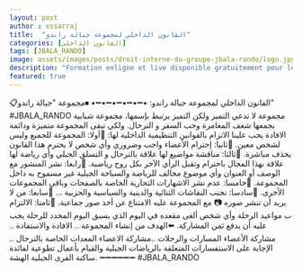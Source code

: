 ```yaml
---
layout: post
author : essarraj
title:  "القانون الداخلي لمجموعة جبالة راندو"
categories: [القانون الداخلي]
tags: [JBALA_RANDO]
image: assets/images/posts/droit-interne-du-groupe-jbala-rando/logo.jpg
description: "Formation enligne et live disponible gratuitement pour les membres du club pour s'initialiser à la programmation et l'algorithme réalisera par le formateur ESSARRAJ Fouad "
featured: true
---
```


📋القانون الداخلي لمجموعة جبالة راندو:
                    ▪️➖▪➖▪➖▪➖▪➖▪
⏹مجموعة "جبالة راندو"
#JBALA_RANDO
مجموعة لا تدعي التميز ولكن التميز يرتبط بإسمها، مجموعة شبابية يجمعها شغف المغامرة وحب السفر و الترحال.  ولكي تبقى المجموعة متميزة ودائمة الافادة يجب علينا  الاتزام بالقوانين التنظيمية الداخلية لها:
🔰أولا: المجموعة للجميع وليس لشخص معين.
🔰ثانيا: إحترام الأعضاء واجب وضروري وأي شخص لا يحترم هذا القانون يحذف مباشرة.
🔰ثالثا: مناقشة مواضيع لها علاقة بالترحال و التسلق الجبلي وأي رياضة لها علاقة بهذا المجال باحترام  وتقبل الرأي الآخر بكل روح رياضية.
🔰رابعا: نشر المنشور مع الوصف أو العنوان وأي موضوع مخالف للرياضة والسياحة الجبلية غير مسموح به داخل المجموعة.
🔰خامسا: عدم نشر الاشهارات التجارية الخاصة بالصفحات وباقي المجموعات الأخرى.
🔰سادسا: تجنب النقاشات الثنائية والدينية والسياسية والحزبية  ...
🔰سابعا: من لا يريد أن تنشر صوره 📷
مع المجموعة عليه الامتناع عن أخذ صور جماعية.
🔰ثامنا: الالتزام ب مواعيد الرحلة وأي شخص ألغى مقعده في اليوم الذي يسبق اليوم المحدد للرحلة يجب عليه أن يدفع ثمن المشاركة.
⬅️الهدف من إنشاء المجموعة .. الافادة والاستفادة .. مشاركة الأعضاء المسارات والرحلات ..مشاركة الاعضاء المعدات الخاصة بالترحال .. الإجابة على الاستفسارات المتعلقة بالرياضات الجبلية
والقيام بأعمال تطوعية لفائدة ساكنة القرى الجبلية الهشة.
➖➖➖➖➖➖
#JBALA_RANDO